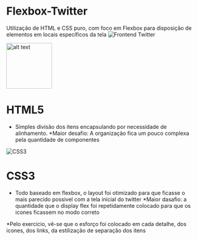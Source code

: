 # Flexbox-Twitter
Utilização de HTML e CSS puro, com foco em Flexbox para disposição de elementos em locais específicos da tela
![Frontend Twitter](https://lh3.googleusercontent.com/DHoJFnHEr_vF72bE8wjLs2pCucMxltA_znYBTxo3UPKhsTcgSbyO1sa0kJ1J71JTt98uGgtAPQi8GrDqXzfzrUFhDcYpwCWr3XYHfONXOjQafD20OhpWLnZ8OutjIauUfdG5hrbvf3qV_sHV_P2vG2QAS_0JcG-JBQrmWtavCBs_I0C2TAW7UT2ekBshgMQIYbdWVqJMhmJPLFBsoaNeomyzEwKt8DqwEV0ouz3ZHsZrtpwwcqubay2Yz-hP4bNNsj1GNrlqmYg_uQUPhW1PKiqlb2JhYyhbW_1_8VeS951IGPEj7CZKQUJ6c4luXKEl4B16xW4yDrnBqkH6A3wXlePPKXt-LtbEuYE7y8noljvRBRY60vmUG6wkVQ8K8ChS1GowqBfsBX-lfQ2ijJKPLDjlpnD1BqK08upII04jWyn3yFGmo3FpoDjtFTMkuGyVF517daoESHd-qH-FyLDZctRyWV9O7sdLTOwmJzR0Hv9KaD7IHIIT0REpxCMqB4ZA_qvq2st0iUO9tn_egPPkhpBevJxCZpVxMYAmooWU6mYvv3dAxVdlgkADnoHzL2ojjNE4MhSTzRzgUIbE-yut6tqF87-qPV3l_OrPpsd3yMzOkGh9GEhocyCeXXQ0o9tbeQae3U3UKtMCfJkK3_ofXhiuh4XitZtZteGJg7aOUslys3At2ciY990EHZJTJq24vYEvjX6rP0FbC7VDtN8Z7Cw6REi00UK952CN1BMhFYrKuRSp=w1440-h730-no)

<img src="https://encrypted-tbn0.gstatic.com/images?q=tbn%3AANd9GcQQj7JpTqhspiW6ArnRGEpr-2L617x6FSlNum3U_jkN0I6GqMpX" alt="alt text" width="120" height="120">

# HTML5
- Simples divisão dos itens encapsulando por necessidade de alinhamento.
 *Maior desafio: A organização fica um pouco complexa pela quantidade de componentes
 
 ![CSS3](https://cdn1.iconfinder.com/data/icons/logotypes/32/badge-css-3-512.png)
# CSS3
- Todo baseado em flexbox, o layout foi otimizado para que ficasse o mais parecido possivel com a tela inicial do twitter
*Maior dasafio: a quantidade que o display flex foi repetidamente colocado para que os icones ficassem no modo correto

*Pelo exercicio, vê-se que o esforço foi colocado em cada detalhe, dos icones, dos links, da estilização de separação dos itens
